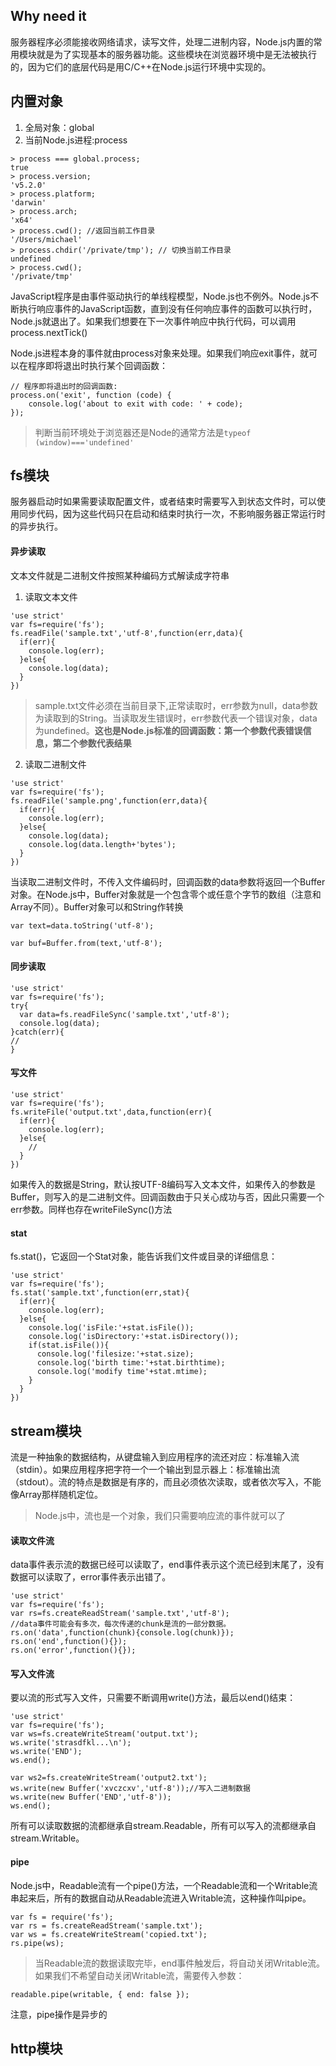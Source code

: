 ## Why need it
服务器程序必须能接收网络请求，读写文件，处理二进制内容，Node.js内置的常用模块就是为了实现基本的服务器功能。这些模块在浏览器环境中是无法被执行的，因为它们的底层代码是用C/C++在Node.js运行环境中实现的。

## 内置对象
1. 全局对象：global
2. 当前Node.js进程:process
```
> process === global.process;
true
> process.version;
'v5.2.0'
> process.platform;
'darwin'
> process.arch;
'x64'
> process.cwd(); //返回当前工作目录
'/Users/michael'
> process.chdir('/private/tmp'); // 切换当前工作目录
undefined
> process.cwd();
'/private/tmp'
```
JavaScript程序是由事件驱动执行的单线程模型，Node.js也不例外。Node.js不断执行响应事件的JavaScript函数，直到没有任何响应事件的函数可以执行时，Node.js就退出了。如果我们想要在下一次事件响应中执行代码，可以调用process.nextTick()

Node.js进程本身的事件就由process对象来处理。如果我们响应exit事件，就可以在程序即将退出时执行某个回调函数：
```
// 程序即将退出时的回调函数:
process.on('exit', function (code) {
    console.log('about to exit with code: ' + code);
});
```
> 判断当前环境处于浏览器还是Node的通常方法是```typeof (window)==='undefined'```
## fs模块
服务器启动时如果需要读取配置文件，或者结束时需要写入到状态文件时，可以使用同步代码，因为这些代码只在启动和结束时执行一次，不影响服务器正常运行时的异步执行。
#### 异步读取
文本文件就是二进制文件按照某种编码方式解读成字符串
1. 读取文本文件
```
'use strict'
var fs=require('fs');
fs.readFile('sample.txt','utf-8',function(err,data){
  if(err){
    console.log(err);
  }else{
    console.log(data);
  }
})
```
> sample.txt文件必须在当前目录下,正常读取时，err参数为null，data参数为读取到的String。当读取发生错误时，err参数代表一个错误对象，data为undefined。**这也是Node.js标准的回调函数：第一个参数代表错误信息，第二个参数代表结果**
2. 读取二进制文件
```
'use strict'
var fs=require('fs');
fs.readFile('sample.png',function(err,data){
  if(err){
    console.log(err);
  }else{
    console.log(data);
    console.log(data.length+'bytes');
  }
})
```
当读取二进制文件时，不传入文件编码时，回调函数的data参数将返回一个Buffer对象。在Node.js中，Buffer对象就是一个包含零个或任意个字节的数组（注意和Array不同）。Buffer对象可以和String作转换
```
var text=data.toString('utf-8');

var buf=Buffer.from(text,'utf-8');
```
#### 同步读取
```
'use strict'
var fs=require('fs');
try{
  var data=fs.readFileSync('sample.txt','utf-8');
  console.log(data);
}catch(err){
//
}
```
#### 写文件
```
'use strict'
var fs=require('fs');
fs.writeFile('output.txt',data,function(err){
  if(err){
    console.log(err);  
  }else{
    //
  }
})
```
如果传入的数据是String，默认按UTF-8编码写入文本文件，如果传入的参数是Buffer，则写入的是二进制文件。回调函数由于只关心成功与否，因此只需要一个err参数。同样也存在writeFileSync()方法
#### stat
fs.stat()，它返回一个Stat对象，能告诉我们文件或目录的详细信息：
```
'use strict'
var fs=require('fs');
fs.stat('sample.txt',function(err,stat){
  if(err){
    console.log(err);
  }else{
    console.log('isFile:'+stat.isFile());
    console.log('isDirectory:'+stat.isDirectory());
    if(stat.isFile()){
      console.log('filesize:'+stat.size);
      console.log('birth time:'+stat.birthtime);
      console.log('modify time'+stat.mtime);
    }
  }
})

```
## stream模块
流是一种抽象的数据结构，从键盘输入到应用程序的流还对应：标准输入流（stdin）。如果应用程序把字符一个一个输出到显示器上：标准输出流（stdout）。流的特点是数据是有序的，而且必须依次读取，或者依次写入，不能像Array那样随机定位。
> Node.js中，流也是一个对象，我们只需要响应流的事件就可以了
#### 读取文件流
data事件表示流的数据已经可以读取了，end事件表示这个流已经到末尾了，没有数据可以读取了，error事件表示出错了。
```
'use strict'
var fs=require('fs');
var rs=fs.createReadStream('sample.txt','utf-8');
//data事件可能会有多次，每次传递的chunk是流的一部分数据。
rs.on('data',function(chunk){console.log(chunk)});
rs.on('end',function(){});
rs.on('error',function(){});
```

#### 写入文件流
要以流的形式写入文件，只需要不断调用write()方法，最后以end()结束：
```
'use strict'
var fs=require('fs');
var ws=fs.createWriteStream('output.txt');
ws.write('strasdfkl...\n');
ws.write('END');
ws.end();

var ws2=fs.createWriteStream('output2.txt');
ws.write(new Buffer('xvczcxv','utf-8'));//写入二进制数据
ws.write(new Buffer('END','utf-8'));
ws.end();
```
所有可以读取数据的流都继承自stream.Readable，所有可以写入的流都继承自stream.Writable。
#### pipe
Node.js中，Readable流有一个pipe()方法，一个Readable流和一个Writable流串起来后，所有的数据自动从Readable流进入Writable流，这种操作叫pipe。
```
var fs = require('fs');
var rs = fs.createReadStream('sample.txt');
var ws = fs.createWriteStream('copied.txt');
rs.pipe(ws);
```
> 当Readable流的数据读取完毕，end事件触发后，将自动关闭Writable流。如果我们不希望自动关闭Writable流，需要传入参数：
```
readable.pipe(writable, { end: false });
```
注意，pipe操作是异步的
## http模块
